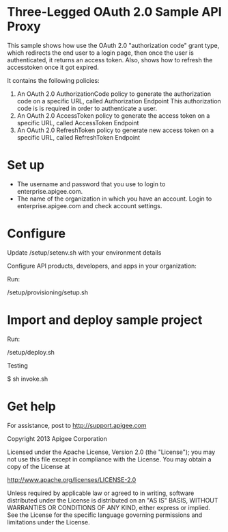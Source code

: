 # Three-Legged OAuth 2.0 Sample API Proxy

This sample shows how use the OAuth 2.0 "authorization code" grant type, which redirects
the end user to a login page, then once the user is authenticated, it returns
an access token. Also, shows how to refresh the accesstoken once it got expired. 

It contains the following policies:

1. An OAuth 2.0 AuthorizationCode policy to generate the authorization code on a specific URL, called Authorization Endpoint
   This authorization code is is required in order to authenticate a user.
2. An OAuth 2.0 AccessToken policy to generate the access token on a specific URL, called AccessToken Endpoint
3. An OAuth 2.0 RefreshToken policy to generate new access token on a specific URL, called RefreshToken Endpoint

# Set up

* The username and password that you use to login to enterprise.apigee.com.
* The name of the organization in which you have an account. Login to 
  enterprise.apigee.com and check account settings.

# Configure 

Update /setup/setenv.sh with your environment details

Configure API products, developers, and apps in your organization:

Run:

/setup/provisioning/setup.sh

# Import and deploy sample project

Run:

/setup/deploy.sh

Testing

$ sh invoke.sh

# Get help

For assistance, post to http://support.apigee.com

Copyright 2013 Apigee Corporation

Licensed under the Apache License, Version 2.0 (the "License"); you may not use
this file except in compliance with the License. You may obtain a copy
of the License at

http://www.apache.org/licenses/LICENSE-2.0

Unless required by applicable law or agreed to in writing, software
distributed under the License is distributed on an "AS IS" BASIS,
WITHOUT WARRANTIES OR CONDITIONS OF ANY KIND, either express or implied.
See the License for the specific language governing permissions and
limitations under the License.
